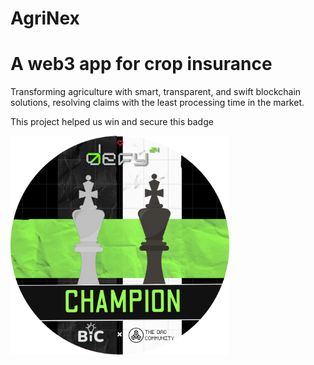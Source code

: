 # AgriNex
# A web3 app for crop insurance

Transforming agriculture with smart, transparent, and swift blockchain solutions, resolving claims with the least processing time in the market.

This project helped us win and secure this badge
<p>
    <img src="https://github.com/ojasaklechayt/ojasaklechayt/blob/1ac15979b7b0b0efd55e89a963aacc10a0c53df7/5-modified.png" width="350" />
</p>
